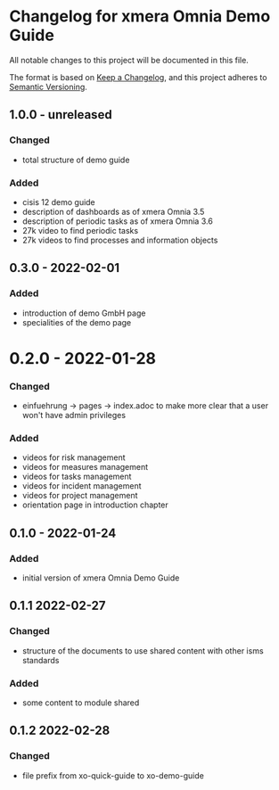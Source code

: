 # Changelog for xmera Omnia Demo Guide

All notable changes to this project will be documented in this file.

The format is based on [Keep a Changelog](https://keepachangelog.com/en/1.0.0/),
and this project adheres to [Semantic Versioning](https://semver.org/spec/v2.0.0.html).

## 1.0.0 - unreleased

### Changed

* total structure of demo guide

### Added

* cisis 12 demo guide
* description of dashboards as of xmera Omnia 3.5
* description of periodic tasks as of xmera Omnia 3.6
* 27k video to find periodic tasks
* 27k videos to find processes and information objects

## 0.3.0 - 2022-02-01

### Added

* introduction of demo GmbH page
* specialities of the demo page

# 0.2.0 - 2022-01-28

### Changed

* einfuehrung -> pages -> index.adoc to make more clear that a user won't have
  admin privileges

### Added

* videos for risk management
* videos for measures management
* videos for tasks management
* videos for incident management
* videos for project management
* orientation page in introduction chapter

## 0.1.0 - 2022-01-24

### Added

* initial version of xmera Omnia Demo Guide

## 0.1.1 2022-02-27

### Changed

* structure of the documents to use shared content with other isms standards

### Added

* some content to module shared

## 0.1.2 2022-02-28

### Changed

* file prefix from xo-quick-guide to xo-demo-guide
